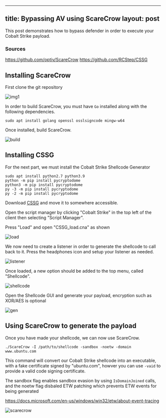 
---
title: Bypassing AV using ScareCrow
layout: post
---

This post demonstrates how to bypass defender in order to execute your Cobalt Strike payload.

### Sources
https://github.com/optiv/ScareCrow
https://github.com/RCStep/CSSG


## Installing ScareCrow

First clone the git repository

![img1](https://imgur.com/sjvDX3e.png)

In order to build ScareCrow, you must have `Go` installed along with the following dependencies.

  ```
sudo apt install golang openssl osslsigncode mingw-w64
  ```

Once installed, build ScareCrow.

![build](https://imgur.com/MKCK0Xj.png)



## Installing CSSG

For the next part, we must install the Cobalt Strike Shellcode Generator

```
sudo apt install python2.7 python3.9
python -m pip install pycryptodome
python3 -m pip install pycryptodome
py -3 -m pip install pycryptodome
py -2 -m pip install pycryptodome
```

Download [CSSG](https://github.com/RCStep/CSSG) and move it to somewhere accessible.

Open the script manager by clicking "Cobalt Strike" in the top left of the client then selecting "Script Manager".

Press "Load" and open "CSSG_load.cna" as shown

![load](https://imgur.com/yIHwdhc.png)

We now need to create a listener in order to generate the shellcode to call back to it.
Press the headphones icon and setup your listener as needed.

![listener](https://imgur.com/7GCE9xd.png)

Once loaded, a new option should be added to the top menu, called "Shellcode".

![shellcode](https://imgur.com/LEY6tiS.png)

Open the Shellcode GUI and generate your payload, encryption such as XOR/AES is optional

![gen](https://imgur.com/zveOFuW.png)



## Using ScareCrow to generate the payload

Once you have made your shellcode, we can now use ScareCrow.

`./ScareCrow -I /path/to/shellcode -sandbox -noetw -domain www.ubuntu.com`

This command will convert our Cobalt Strike shellcode into an executable, with a fake certificate signed by "ubuntu.com", howver you can use `-vaid` to provide a valid code signing certificate.

The sandbox flag enables sandbox evasion by using `IsDomainJoined` calls, and the noetw flag disbaled ETW patching which prevents ETW events for being generated

https://docs.microsoft.com/en-us/windows/win32/etw/about-event-tracing

![scarecrow](https://imgur.com/zmiuFGb.png)
